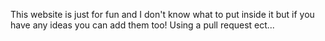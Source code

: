 This website is just for fun and I don't know what to put inside it but if you have any ideas you can add them too! Using a pull request ect...
